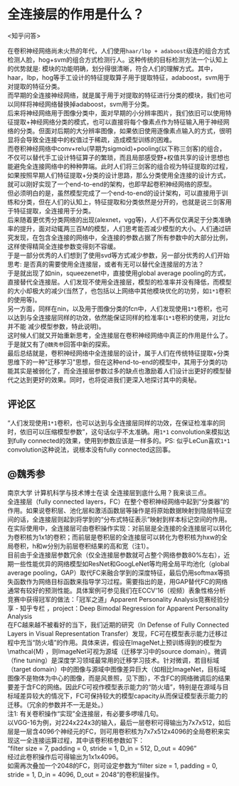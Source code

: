 # 全连接层的作用是什么？
<知乎问答>

在卷积神经网络尚未火热的年代，人们使用`haar/lbp + adaboost`级连的组合方式检测人脸，hog+svm的组合方式检测行人。这种传统的目标检测方法一个认知上的优势就是: 模块的功能明确，划分得很清晰，符合人们的理解方式。其中，haar，lbp，hog等手工设计的特征提取算子用于提取特征，adaboost，svm用于对提取的特征分类。  
而早期的全连接神经网络，就是属于用于对提取的特征进行分类的模块，我们也可以同样将神经网络替换掉adaboost，svm用于分类。  
后来将神经网络用于图像分类中，面对早期的小分辨率图片，我们依旧可以使用特征提取+神经网络分类的模式，也可以直接将每个像素点作为特征输入用于神经网络的分类。但面对后期的大分辨率图像，如果依旧使用逐像素点输入的方式，很明显将会导致全连接中的权值过于稀疏，造成模型训练的困难。  
而卷积神经网络中conv+relu(早期为sigmoid)+pooling(以下称三剑客)的组合，不仅可以替代手工设计特征算子的繁琐，而且局部感受野+权值共享的设计思想也能避免全连接网络中的种种弊端。此时人们将三剑客的组合视为特征提取的过程，如果按照早期人们特征提取+分类的设计思路，那么分类使用全连接的设计方式，就可以刚好实现了一个end-to-end的架构，也即早起卷积神经网络的原型。  
但必须明白的是，虽然模型完成了一个end-to-end的设计架构，可以直接用于训练和分类，但在人们的认知上，特征提取和分类依然是分开的，也就是说三剑客用于特征提取，全连接用于分类。   
后来随着更优秀分类网络的出现(alexnet，vgg等)，人们不再仅仅满足于分类准确率的提升，面对动辄两三百M的模型，人们思考能否减少模型的大小。人们通过研究发现，在包含全连接的网络中，全连接的参数占据了所有参数中的大部分比例，这样使得精简全连接参数变得刻不容缓。   
于是一部分优秀的人们想到了使用svd等方式减少参数，另一部分优秀的人们开始思考: 是否真的需要使用全连接层，或者有无可以替代全连接层的方法？   
于是就出现了如nin，squeezenet中，直接使用global average pooling的方式，直接替代全连接层。人们发现不使用全连接层，模型的检准率并没有降低，而模型的大小却极大的减少(当然了，也包括以上网络中其他模块优化的功劳，如`1*1`卷积的使用等)。   
另一方面，同样在nin，以及用于图像分类的fcn中，人们发现使用`1*1`卷积，也可以达到与全连接层同样的功效，依然能保证同样的检准率(`1*1`卷积的使用，对比fc并不能 减少模型参数，特此说明)。  
这时候人们就又开始重新思考，全连接层在卷积神经网络中真正的作用是什么了。于是就又有了`@魏秀参`回答中新的探索。   
最后总结就是，卷积神经网络中全连接层的设计，属于人们在传统特征提取+分类思维下的一种"迁移学习"思想，但在这种end-to-end的模型中，其用于分类的功能其实是被弱化了，而全连接层参数过多的缺点也激励着人们设计出更好的模型替代之达到更好的效果。同时，也将促进我们更深入地探讨其中的奥秘。  

## 评论区
“人们发现使用`1*1`卷积，也可以达到与全连接层同样的功效，在保证检准率的同时，依旧可以压缩模型参数”，这句话似乎不太准确。用`1*1` convolution来模拟达到fully connected的效果，使用到参数应该是一样多的。PS: 似乎LeCun喜欢`1*1` convolution这种说法，说根本没有fully connected这回事。   

## @魏秀参
南京大学 计算机科学与技术博士在读
全连接层到底什么用？我来谈三点。   
全连接层（fully connected layers，FC）在整个卷积神经网络中起到“分类器”的作用。如果说卷积层、池化层和激活函数层等操作是将原始数据映射到隐层特征空间的话，全连接层则起到将学到的“分布式特征表示”映射到样本标记空间的作用。在实际使用中，全连接层可由卷积操作实现：对前层是全连接的全连接层可以转化为卷积核为1x1的卷积；而前层是卷积层的全连接层可以转化为卷积核为hxw的全局卷积，h和w分别为前层卷积结果的高和宽（注1）。   
目前由于全连接层参数冗余（仅全连接层参数就可占整个网络参数80%左右），近期一些性能优异的网络模型如ResNet和GoogLeNet等均用全局平均池化（global average pooling，GAP）取代FC来融合学到的深度特征，最后仍用softmax等损失函数作为网络目标函数来指导学习过程。需要指出的是，用GAP替代FC的网络通常有较好的预测性能。具体案例可参见我们在ECCV'16（视频）表象性格分析竞赛中获得冠军的做法：「冠军之道」Apparent Personality Analysis竞赛经验分享 - 知乎专栏 ，project：Deep Bimodal Regression for Apparent Personality Analysis    
在FC越来越不被看好的当下，我们近期的研究（In Defense of Fully Connected Layers in Visual Representation Transfer）发现，FC可在模型表示能力迁移过程中充当“防火墙”的作用。具体来讲，假设在ImageNet上预训练得到的模型为\mathcal{M} ，则ImageNet可视为源域（迁移学习中的source domain）。微调（fine tuning）是深度学习领域最常用的迁移学习技术。针对微调，若目标域（target domain）中的图像与源域中图像差异巨大（如相比ImageNet，目标域图像不是物体为中心的图像，而是风景照，见下图），不含FC的网络微调后的结果要差于含FC的网络。因此FC可视作模型表示能力的“防火墙”，特别是在源域与目标域差异较大的情况下，FC可保持较大的模型capacity从而保证模型表示能力的迁移。（冗余的参数并不一无是处。）    
注1: 有关卷积操作“实现”全连接层，有必要多啰嗦几句。    
以VGG-16为例，对224x224x3的输入，最后一层卷积可得输出为7x7x512，如后层是一层含4096个神经元的FC，则可用卷积核为7x7x512x4096的全局卷积来实现这一全连接运算过程，其中该卷积核参数如下：   
“filter size = 7, padding = 0, stride = 1, D_in = 512, D_out = 4096”   
经过此卷积操作后可得输出为1x1x4096。  
如需再次叠加一个2048的FC，则可设定参数为“filter size = 1, padding = 0, stride = 1, D_in = 4096, D_out = 2048”的卷积层操作。   

